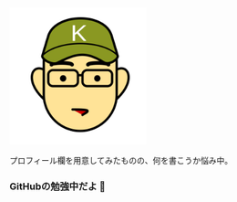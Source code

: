 <img src="https://github.com/Tomohide-Kebukawa/Tomohide-Kebukawa/blob/main/images/Logo-kebu.svg" width="240px" height="240px">

プロフィール欄を用意してみたものの、何を書こうか悩み中。

### GitHubの勉強中だよ 👋

<!--
**Tomohide-Kebukawa/Tomohide-Kebukawa** is a ✨ _special_ ✨ repository because its `README.md` (this file) appears on your GitHub profile.

Here are some ideas to get you started:

- 🔭 I’m currently working on ...
- 🌱 I’m currently learning ...
- 👯 I’m looking to collaborate on ...
- 🤔 I’m looking for help with ...
- 💬 Ask me about ...
- 📫 How to reach me: ...
- 😄 Pronouns: ...
- ⚡ Fun fact: ...
-->
